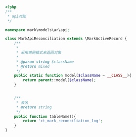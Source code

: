 <!--
 * @Author: your Name
 * @Date: 2021-05-19 15:06:44
 * @LastEditors: zhangjiajia02
 * @LastEditTime: 2021-05-19 15:06:52
 * @Description: 
-->

```php
<?php
/**
 * api对账
 */

namespace mark\models\ar\api;

class MarkApiReconciliation extends \MarkActiveRecord {
    /**
     *
     * 采用单例模式来返回对象
     *
     * @param string $className
     * @return mixed
     */
    public static function model($className = __CLASS__){
        return parent::model($className);
    }


    /**
     * 表名
     * @return string
     */
    public function tableName(){
        return 'ct_mark_reconciliation_log';
    }
}
```
